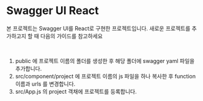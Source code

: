 # Swagger UI React 

본 프로젝트는 Swagger UI를 React로 구현한 프로젝트입니다.
새로운 프로젝트를 추가하고지 할 때 다음의 가이드를 참고하세요

<br />

1. public 에 프로젝트 이름의 폴더를 생성한 후 해당 폴더에 swagger yaml 파일을 추가합니다.
2. src/component/project 에 프로젝트 이름의 js 파일을 하나 복사한 후 function 이름과 urls 를 변경합니다.
3. src/App.js 의 project 객채에 프로젝트를 등록합니다.